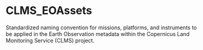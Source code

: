 # CLMS_EOAssets
Standardized naming convention for missions, platforms, and instruments to be applied in the Earth Observation metadata within the Copernicus Land Monitoring Service (CLMS) project.
